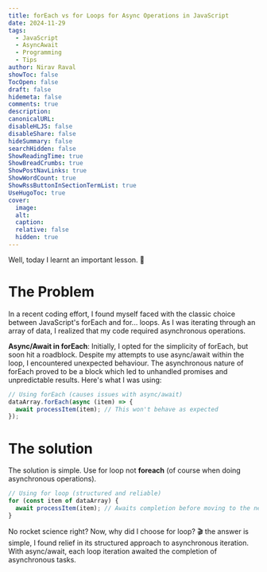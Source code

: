 ```yaml
---
title: forEach vs for Loops for Async Operations in JavaScript
date: 2024-11-29
tags:
  - JavaScript
  - AsyncAwait
  - Programming
  - Tips
author: Nirav Raval
showToc: false
TocOpen: false
draft: false
hidemeta: false
comments: true
description: 
canonicalURL:
disableHLJS: false
disableShare: false
hideSummary: false
searchHidden: false
ShowReadingTime: true
ShowBreadCrumbs: true
ShowPostNavLinks: true
ShowWordCount: true
ShowRssButtonInSectionTermList: true
UseHugoToc: true
cover:
  image: 
  alt: 
  caption: 
  relative: false
  hidden: true
---
```


Well, today I learnt an important lesson. 🤔  
# The Problem
  
In a recent coding effort, I found myself faced with the classic choice between JavaScript's forEach and for... loops. As I was iterating through an array of data, I realized that my code required asynchronous operations.

**Async/Await in forEach**: Initially, I opted for the simplicity of forEach, but soon hit a roadblock. Despite my attempts to use async/await within the loop, I encountered unexpected behaviour. The asynchronous nature of forEach proved to be a block which led to unhandled promises and unpredictable results. Here's what I was using:

```js
// Using forEach (causes issues with async/await)
dataArray.forEach(async (item) => {
  await processItem(item); // This won't behave as expected
});

```
# The solution

The solution is simple. Use for loop not **foreach** (of course when doing asynchronous operations).

```js
// Using for loop (structured and reliable)
for (const item of dataArray) {
  await processItem(item); // Awaits completion before moving to the next item
}
```

No rocket science right? Now, why did I choose for loop? 🎬 the answer is simple, I found relief in its structured approach to asynchronous iteration. With async/await, each loop iteration awaited the completion of asynchronous tasks.